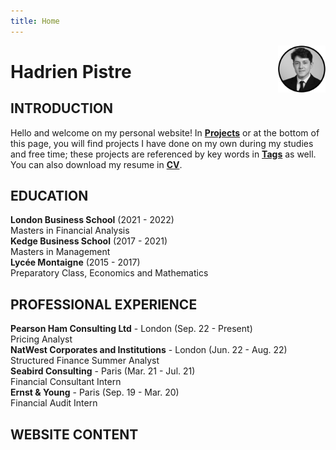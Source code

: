 ```yaml
---
title: Home
---
```


[<img src="crop_hp.png" style="max-width:15%;min-width:40px;float:right;" alt="Github repo" />](https://www.linkedin.com/in/hadrien-pistre/)

# Hadrien Pistre

## INTRODUCTION

Hello and welcome on my personal website! In **[Projects](https://hp-personal-website.com/categories/)** or at the bottom of this page, you will find projects I have done on my own during my studies and free time; these projects are referenced by key words in **[Tags](https://hp-personal-website.com/tags/)** as well. You can also download my resume in **<a href="https://hp-personal-website.com/hadrien_pistre_cv.pdf" target="_blank">CV</a>**.

## EDUCATION

**London Business School** (2021 - 2022)\
Masters in Financial Analysis\
**Kedge Business School** (2017 - 2021)\
Masters in Management\
**Lycée Montaigne** (2015 - 2017)\
Preparatory Class, Economics and Mathematics

## PROFESSIONAL EXPERIENCE

**Pearson Ham Consulting Ltd** - London (Sep. 22 - Present)\
Pricing Analyst\
**NatWest Corporates and Institutions** - London (Jun. 22 - Aug. 22)\
Structured Finance Summer Analyst\
**Seabird Consulting** - Paris (Mar. 21 - Jul. 21)\
Financial Consultant Intern\
**Ernst & Young** - Paris (Sep. 19 - Mar. 20)\
Financial Audit Intern

## WEBSITE CONTENT
